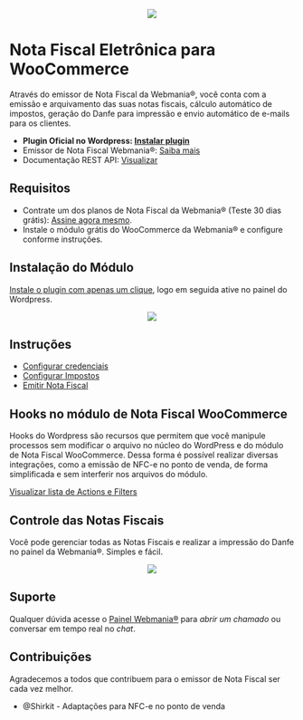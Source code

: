 <p align="center">
  <img src="https://wmbr.s3.amazonaws.com/img/logo_webmaniabr_github2.png">
</p>

# Nota Fiscal Eletrônica para WooCommerce

Através do emissor de Nota Fiscal da Webmania®, você conta com a emissão e arquivamento das suas notas fiscais, cálculo automático de impostos, geração do Danfe para impressão e envio automático de e-mails para os clientes.

- **Plugin Oficial no Wordpress: [Instalar plugin](https://wordpress.org/plugins/nota-fiscal-eletronica-woocommerce/)**
- Emissor de Nota Fiscal Webmania®: [Saiba mais](https://webmaniabr.com/nota-fiscal-eletronica/)
- Documentação REST API: [Visualizar](https://webmaniabr.com/docs/rest-api-nfe/)

## Requisitos

- Contrate um dos planos de Nota Fiscal da Webmania® (Teste 30 dias grátis): [Assine agora mesmo](https://webmaniabr.com/nota-fiscal-eletronica/).
- Instale o módulo grátis do WooCommerce da Webmania® e configure conforme instruções.

## Instalação do Módulo

[Instale o plugin com apenas um clique](https://wordpress.org/plugins/nota-fiscal-eletronica-woocommerce/), logo em seguida ative no painel do Wordpress.

<p align="center">
<img src="https://webmaniabr.com/wp-content/uploads/2016/03/FDD69828-39D4-4EEE-B4E8-C0CE4B2F5899.png">
</p>

## Instruções

- [Configurar credenciais](https://ajuda.webmaniabr.com/hc/pt-br/articles/360013107872-Configurar-credenciais-no-WooCommerce)
- [Configurar Impostos](https://ajuda.webmaniabr.com/hc/pt-br/articles/360013334051-Configurar-impostos-no-WooCommerce)
- [Emitir Nota Fiscal](https://ajuda.webmaniabr.com/hc/pt-br/articles/360013106692-Emiss%C3%A3o-de-NF-e-no-WooCommerce)

## Hooks no módulo de Nota Fiscal WooCommerce

Hooks do Wordpress são recursos que permitem que você manipule processos sem modificar o arquivo no núcleo do WordPress e do módulo de Nota Fiscal WooCommerce. Dessa forma é possível realizar diversas integrações, como a emissão de NFC-e no ponto de venda, de forma simplificada e sem interferir nos arquivos do módulo.

[Visualizar lista de Actions e Filters](https://ajuda.webmaniabr.com/hc/pt-br/articles/360052999091)

## Controle das Notas Fiscais

Você pode gerenciar todas as Notas Fiscais e realizar a impressão do Danfe no painel da Webmania®. Simples e fácil.

<p align="center">
<img src="https://wmbr.s3.amazonaws.com/img/dashboard_webmaniabr_01.jpg">
</p>

## Suporte

Qualquer dúvida acesse o [Painel Webmania®](https://webmaniabr.com/painel/) para *abrir um chamado* ou conversar em tempo real no *chat*.

## Contribuições

Agradecemos a todos que contribuem para o emissor de Nota Fiscal ser cada vez melhor.

- @Shirkit - Adaptações para NFC-e no ponto de venda
